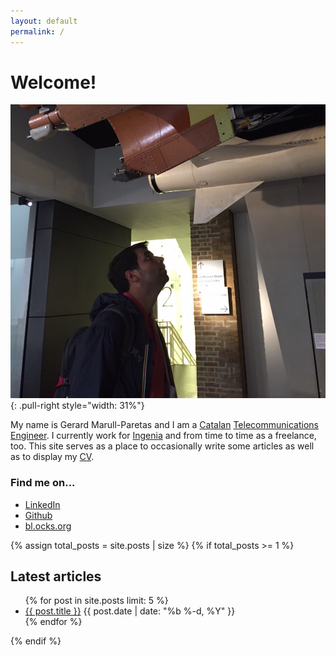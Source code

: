 ```yaml
---
layout: default
permalink: /
---
```


# Welcome!

![Author](/content/home/author.jpg){: .pull-right style="width: 31%"}

My name is Gerard Marull-Paretas and I am a
[Catalan](http://en.wikipedia.org/wiki/Catalonia) [Telecommunications
Engineer](http://en.wikipedia.org/wiki/Telecommunications_engineering). I
currently work for [Ingenia](http://ingeniamc.com) and from time
to time as a freelance, too. This site serves as a place to occasionally write
some articles as well as to display my [CV](/cv/).

### Find me on...

* [LinkedIn](//uk.linkedin.com/in/gmarullp)
* [Github](//github.com/gmarull)
* [bl.ocks.org](//bl.ocks.org/teslabs)

{% assign total_posts = site.posts | size %}
{% if total_posts >= 1 %}
## Latest articles
<ul>
  {% for post in site.posts limit: 5 %}
  <li>
    <a href="{{ post.url | prepend: site.baseurl }}">{{ post.title }}</a>
    <span class="post-date">{{ post.date | date: "%b %-d, %Y" }}</span>
  </li>
  {% endfor %}
</ul>
{% endif %}
